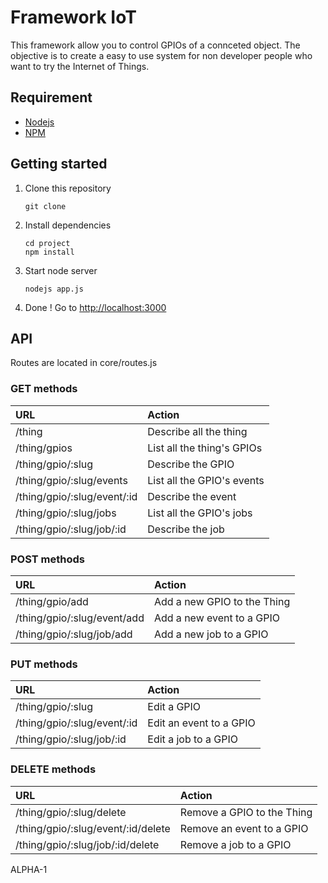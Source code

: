 # Framework IoT
This framework allow you to control GPIOs of a connceted object. The objective is to create a easy to use system for non developer people who want to try the Internet of Things.

## Requirement
- [Nodejs](https://nodejs.org/)
- [NPM](https://www.npmjs.com/)

## Getting started
1.	Clone this repository
	`````
	git clone 
	`````

2.	Install dependencies
	`````
	cd project
	npm install
	`````

3.	Start node server
	`````
	nodejs app.js
	`````

4.	Done ! Go to [http://localhost:3000](http://localhost:3000)

## API

Routes are located in core/routes.js

### GET methods
| URL								| Action						|
| :-------------------------------- | :---------------------------- |
| /thing							| Describe all the thing 		|
| /thing/gpios 						| List all the thing's GPIOs 	|
| /thing/gpio/:slug 				| Describe the GPIO 			|
| /thing/gpio/:slug/events 			| List all the GPIO's events 	|
| /thing/gpio/:slug/event/:id 		| Describe the event 			|
| /thing/gpio/:slug/jobs 			| List all the GPIO's jobs 		|
| /thing/gpio/:slug/job/:id 		| Describe the job 				|

### POST methods
| URL								| Action						|
| :-------------------------------- | :---------------------------- |
| /thing/gpio/add					| Add a new GPIO to the Thing 	|
| /thing/gpio/:slug/event/add 		| Add a new event to a GPIO 	|
| /thing/gpio/:slug/job/add 		| Add a new job to a GPIO 		|

### PUT methods
| URL								| Action						|
| :-------------------------------- | :---------------------------- |
| /thing/gpio/:slug 				| Edit a GPIO 					|
| /thing/gpio/:slug/event/:id 		| Edit an event to a GPIO 		|
| /thing/gpio/:slug/job/:id 		| Edit a job to a GPIO 			|

### DELETE methods
| URL									| Action						|
| :------------------------------------ | :---------------------------- |
| /thing/gpio/:slug/delete				| Remove a GPIO to the Thing 	|
| /thing/gpio/:slug/event/:id/delete 	| Remove an event to a GPIO 	|
| /thing/gpio/:slug/job/:id/delete 		| Remove a job to a GPIO 		|

ALPHA-1